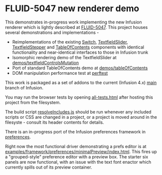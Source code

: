 # FLUID-5047 new renderer demo

This demonstrates in-progress work implementing the new Infusion renderer which is lightly described at
[FLUID-5047](https://issues.fluidproject.org/browse/FLUID-5047).
This project houses several demonstrations and implementations -

- Reimplementations of the existing [Switch](switch), [TextfieldSlider](textfieldControl/src/js/TextfieldSlider.js),
[TextfieldStepper](textfieldControl/src/js/TextfieldStepper.js) and [TableOfContents](tableOfContents) components with identical
functionality and near-identical interfaces to those in Infusion trunk
- Isomorphic rendering demo of the TextfieldSlider at [demos/textfieldControlsMutation](demos/textfieldControlsMutation)
- Port of standard TableOfContents demo at [demos/tableOfContents](demos/tableOfContents)
- DOM manipulation performance test at [perftest](perftest)

This work is packaged as a set of addons to the current (Infusion 4.x) [main](https://github.com/fluid-project/infusion)
branch of Infusion.

You may run the browser tests by opening [all-tests.html](all-tests.html) after hosting this project from the filesystem.

The build script [resolveIncludes.js](resolveIncludes.js) should be run whenever any included scripts or CSS are
changed in a project, or a project is moved around in the filesyste - consult its header contents for details.

There is an in-progress port of the Infusion preferences framework in [preferences](preferences).

Right now the most functional driver demonstrating a prefs editor is at
[examples/framework/preferences/minimalPreview/index.html](examples/framework/preferences/minimalPreview/index.html).
This fires up a "grouped-style" preference editor with a preview box. The starter six panels are now functional,
with an issue with the text font enactor which currently spills out of its preview container.
